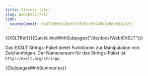 ```yaml
---
title: Strings (str)
slug: Web/EXSLT/str
l10n:
  sourceCommit: 0a3720b9932de57cf876cc59745b1e98e031e521
---
```


{{XSLTRef}}{{QuickLinksWithSubpages("/de/docs/Web/EXSLT")}}

Das EXSLT Strings-Paket bietet Funktionen zur Manipulation von Zeichenfolgen. Der Namensraum für das Strings-Paket ist `http://exslt.org/strings`.

{{SubpagesWithSummaries}}
